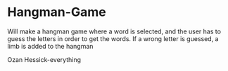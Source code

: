 # Hangman-Game

Will make a hangman game where a word is selected, and the user has to guess the letters in order to get the words. If a wrong letter is guessed, a limb is added to the hangman

Ozan Hessick-everything
